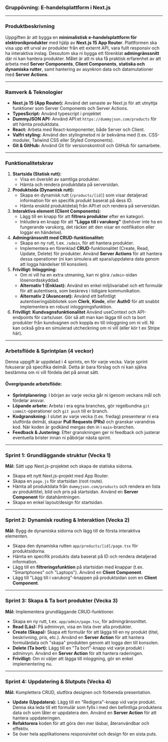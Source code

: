 ### **Gruppövning: E-handelsplattform i Next.js**

---

### **Produktbeskrivning**
Uppgiften är att bygga en **minimalistisk e-handelsplattform för elektronikprodukter** med hjälp av **Next.js 15 App Router**. Plattformen ska visa upp ett urval av produkter från ett externt API, vara fullt responsiv och ha interaktiva inslag. Dessutom ska ni bygga ett förenklat **admingränssnitt** där ni kan hantera produkter. Målet är att ni ska få praktisk erfarenhet av att arbeta med **Server Components**, **Client Components**, **statiska och dynamiska rutter**, samt hantering av asynkron data och datamutationer med **Server Actions**.

---

### **Ramverk & Teknologier**
* **Next.js 15 (App Router):** Använd det senaste av Next.js för att utnyttja funktioner som Server Components och Server Actions.
* **TypesScript:** Använd typescript i projektet
* **DummyJSON API:** Använd API:et `https://dummyjson.com/products` för att hämta produktdata.
* **React:** Arbeta med React-komponenter, både Server och Client.
* **Valfri styling:** Använd den stylingmetod ni är bekväma med (t.ex. CSS-moduler, Tailwind CSS eller Styled Components).
* **Git & GitHub:** Använd Git för versionskontroll och GitHub för samarbete.

---

### **Funktionalitetskrav**
1.  **Startsida (Statisk rutt):**
    * Visa en översikt av samtliga produkter.
    * Hämta och rendera produktdata på serversidan.
2.  **Produktsida (Dynamisk rutt):**
    * Skapa en dynamisk rutt (`/products/[id]`) som visar detaljerad information för en specifik produkt baserat på dess ID.
    * Hämta enskild produktdetalj från API:et och rendera på serversidan.
3.  **Interaktiva element (Client Components):**
    * Lägg till en knapp för att **filtrera produkter** efter en kategori.
    * Inkludera en knapp för att **"Lägga till i varukorg"** (behöver inte ha en fungerande varukorg, det räcker att den visar en notifikation eller loggar en händelse).
4.  **Admingränssnitt med CRUD-funktionalitet:**
    * Skapa en ny rutt, t.ex. `/admin`, för att hantera produkter.
    * Implementera en förenklad **CRUD**-funktionalitet (Create, Read, Update, Delete) för produkter. Använd **Server Actions** för att hantera dessa operationer (ni kan simulera att spara/uppdatera data genom att logga händelser till konsolen).
5.  **Frivilligt: Inloggning:**
    * Om ni vill ha en extra utmaning, kan ni göra `/admin`-sidan lösenordsskyddad.
    * **Alternativ 1 (Enklast):** Använd en enkel miljövariabel och ett formulär för att autentisera, som beskrevs i tidigare kommunikation.
    * **Alternativ 2 (Avancerat):** Använd ett befintligt autentiseringsbibliotek som **Clerk**, **Kinde**, eller **Auth0** för att snabbt implementera en robust inloggningsfunktion.
6.    **Frivilligt: Kundvagnsfunktionalitet** Använd useContext och API-endpoints för carts/user. Gör så att man kan lägga till och ta bort produkter från kundvagnen och koppla ev till inloggning om ni vill. Ni kan också göra en simulerad utcheckning om ni vill (eller kör t ex Stripe här).

---

### **Arbetsflöde & Sprintplan (4 veckor)**

Denna uppgift är uppdelad i 4 sprints, en för varje vecka. Varje sprint fokuserar på specifika delmål. Detta är bara förslag och ni kan själva bestämma om ni vill fördela det på annat sätt.

#### **Övergripande arbetsflöde:**
* **Sprintplanering:** I början av varje vecka går ni igenom veckans mål och fördelar ansvar.
* **Löpande arbete:** Arbeta i era egna branches, gör regelbundna `git commit`-operationer och `git push` till er branch.
* **Kodgranskning:** I slutet av varje vecka (t.ex. fredag) presenterar ni era slutförda delmål, skapar **Pull Requests (PRs)** och granskar varandras kod. När koden är godkänd mergas den in i `main`-branchen.
* **Feedback & Justering:** Efter granskningen ger ni feedback och justerar eventuella brister innan ni påbörjar nästa sprint.

---

### **Sprint 1: Grundläggande struktur (Vecka 1)**
**Mål:** Sätt upp Next.js-projektet och skapa de statiska sidorna.

* Skapa ett nytt Next.js-projekt med App Router.
* Skapa en `page.js` för startsidan (root route).
* Hämta all produktdata från `dummyjson.com/products` och rendera en lista av produkttitel, bild och pris på startsidan. Använd en **Server Component** för datahämtningen.
* Skapa en enkel layout/design för startsidan.

---

### **Sprint 2: Dynamisk routing & Interaktion (Vecka 2)**
**Mål:** Bygg de dynamiska sidorna och lägg till de första interaktiva elementen.

* Skapa den dynamiska rutten `app/products/[id]/page.tsx` för produktsidorna.
* Hämta en specifik produkts data baserat på ID och rendera detaljerad information.
* Lägg till en **filtreringsfunktion** på startsidan med knappar (t.ex. "Smartphones" och "Laptops"). Använd en **Client Component**.
* Lägg till "Lägg till i varukorg"-knappen på produktsidan som en **Client Component**.

---

### **Sprint 3: Skapa & Ta bort produkter (Vecka 3)**
**Mål:** Implementera grundläggande CRUD-funktioner.

* Skapa en ny rutt, t.ex. `app/admin/page.tsx`, för admingränssnittet.
* **Read (Läs):** På adminvyn, visa en lista över alla produkter.
* **Create (Skapa):** Skapa ett formulär för att lägga till en ny produkt (titel, beskrivning, pris, etc.). Använd en **Server Action** för att hantera formulärdata och "skapa" produkten genom att logga den till konsolen.
* **Delete (Ta bort):** Lägg till en "Ta bort"-knapp vid varje produkt i adminvyn. Använd en **Server Action** för att hantera raderingen.
* **Frivilligt:** Om ni väljer att lägga till inloggning, gör en enkel implementering nu.

---

### **Sprint 4: Uppdatering & Slutputs (Vecka 4)**
**Mål:** Komplettera CRUD, slutföra designen och förbereda presentation.

* **Update (Uppdatera):** Lägg till en "Redigera"-knapp vid varje produkt. Denna ska leda till ett formulär som fylls i med den befintliga produktens data och som låter er uppdatera den. Använd en **Server Action** för att hantera uppdateringen.
* **Refaktorera** koden för att göra den mer läsbar, återanvändbar och effektiv.
* Se över hela applikationens responsivitet och design för en sista puts.
